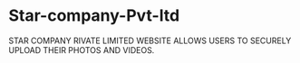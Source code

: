 # Star-company-Pvt-ltd
STAR COMPANY RIVATE LIMITED WEBSITE ALLOWS USERS TO SECURELY UPLOAD THEIR PHOTOS AND VIDEOS.
